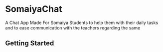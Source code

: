 # SomaiyaChat

A Chat App Made For Somaiya Students to help them with their daily tasks and to ease communication with the teachers regarding the same

## Getting Started


